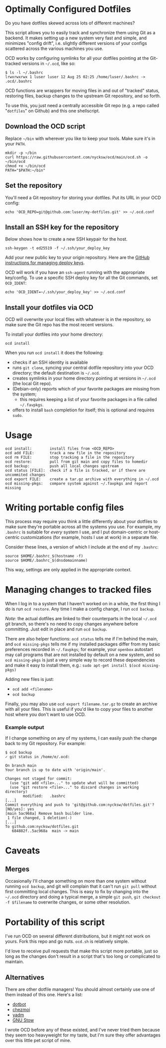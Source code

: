 # Optimally Configured Dotfiles

Do you have dotfiles skewed across lots of different machines?

This script allows you to easily track and synchronize them using Git as a backend. It makes
setting up a new system very fast and simple, and minimizes "config drift", i.e. slightly
different versions of your configs scattered across the various machines you use.

OCD works by configuring symlinks for all your dotfiles pointing at the Git-tracked versions in `~/.ocd`, like so:
```
$ ls -l ~/.bashrc
lrwxrwxrwx 1 luser luser 12 Aug 25 02:25 /home/luser/.bashrc -> .ocd/.bashrc
```

OCD functions are wrappers for moving files in and out of "tracked" status,
restoring files, backup changes to the upstream Git repository, and so forth.

To use this, you just need a centrally accessible Git repo (e.g. a repo called "`dotfiles`"
on Github) and this one shellscript.

## Download the OCD script
Replace `~/bin` with wherever you like to keep your tools. Make sure it's in your `PATH`.
```
mkdir -p ~/bin
curl https://raw.githubusercontent.com/nycksw/ocd/main/ocd.sh -o ~/bin/ocd
chmod +x ~/bin/ocd
PATH="$PATH:~/bin"
```
## Set the repository
You'll need a Git repository for storing your dotfiles. Put its URL in your OCD config:
```
echo 'OCD_REPO=git@github.com:luser/my-dotfiles.git' >> ~/.ocd.conf
```
## Install an SSH key for the repository
Below shows how to create a new SSH keypair for the host.
```
ssh-keygen -t ed25519 -f ~/.ssh/your_deploy_key
```

Add your new public key to your origin repository. Here are the
[GitHub instructions for managing deploy keys](https://docs.github.com/en/authentication/connecting-to-github-with-ssh/managing-deploy-keys).

OCD will work if you have an `ssh-agent` running with the appropriate key/config.
To use a specific SSH deploy key for all the Git commands, set `OCD_IDENT`:
```
echo 'OCD_IDENT=~/.ssh/your_deploy_key' >> ~/.ocd.conf
```

## Install your dotfiles via OCD
OCD will overwrite your local files with whatever is in the repository, so make sure the Git repo
has the most recent versions.

To install your dotfiles into your home directory:
```
ocd install
```
When you run `ocd install` it does the following:

  * checks if an SSH identity is available
  * runs `git clone`, syncing your central dotfile repository into your OCD directory; the default destination is `~/.ocd`.
  * creates symlinks in your home directory pointing at versions in `~/.ocd` (the local Git repo).
  * (Debian-only) reports which of your favorite packages are missing from the system;
    * this requires keeping a list of your favorite packages in a file called `~/.favpkgs`.
  * offers to install `bash` completion for itself; this is optional and requires `sudo`.

# Usage
```
ocd install:        install files from <OCD_REPO>
ocd add FILE:       track a new file in the repository
ocd rm FILE:        stop tracking a file in the repository
ocd restore:        pull from git main and copy files to homedir
ocd backup:         push all local changes upstream
ocd status [FILE]:  check if a file is tracked, or if there are uncommited changes
ocd export FILE:    create a tar.gz archive with everything in ~/.ocd
ocd missing-pkgs:   compare system against ~/.favpkgs and report missing
```

# Writing portable config files

This process may require you think a little differently about your dotfiles to
make sure they're portable across all the systems you use. For example, my
`.bashrc` is suitable for *every* system I use, and I put domain-centric or
host-centric customizations (for example, hosts I use at work) in a separate file.

Consider these lines, a version of which I include at the end of my `.bashrc`:

```
source $HOME/.bashrc_$(hostname -f)
source $HOME/.bashrc_$(dnsdomainname)
```

This way, settings are only applied in the appropriate context.

# Managing changes to tracked files

When I log in to a system that I haven't worked on in a while, the first thing
I do is run `ocd restore`. Any time I make a config change, I run `ocd backup`.

*Note*: the actual dotfiles are linked to their counterparts in the
local `~/.ocd` git branch, so there's no need to copy changes anywhere before
committing. Just edit in place and run `ocd backup`.

There are also helper functions: `ocd status` tells me if I'm behind the
main, and `ocd missing-pkgs` tells me if my installed
packages differ from my basic preferences recorded in `~/.favpkgs`; for
example, your `openbox` autostart may call programs that are not installed
by default on a new system, and so `ocd missing-pkgs` is just a very simple way
to record these dependencies and make it easy to install them, e.g.: `sudo
apt-get install $(ocd missing-pkgs)`

Adding new files is just:
  * `ocd add <filename>`
  * `ocd backup`

Finally, you may also use `ocd export filename.tar.gz` to create an archive
with all your files. This is useful if you'd like to copy your files to
another host where you don't want to use OCD.

### Example output

If I change something on any of my systems, I can easily push the change
back to my Git repository. For example:

```
$ ocd backup
✓ git status in /home/e/.ocd:

On branch main
Your branch is up to date with 'origin/main'.

Changes not staged for commit:
  (use "git add <file>..." to update what will be committed)
  (use "git restore <file>..." to discard changes in working directory)
        modified:   .bashrc
[...]
Commit everything and push to 'git@github.com:nycksw/dotfiles.git'? [NO/yes]: yes
[main 5ac968a] Remove bash builder line.
 1 file changed, 1 deletion(-)
[...]
To github.com:nycksw/dotfiles.git
   684882f..5ac968a  main -> main
```

# Caveats

## Merges
Occasionally I'll change something on more than one system without
running `ocd backup`, and git will complain that it can't run `git pull` without
first committing local changes. This is easy to fix by changing into the `~/.ocd`
directory and doing a typical merge, a simple `git push`, `git checkout -f $filename`
to overwrite changes, or some other resolution.

# Portability of this script

I've run OCD on several different distributions, but it might not work on
yours. Fork this repo and go nuts. `ocd.sh` is relatively simple.

I'd love to receive pull requests that make this script more portable, just so long as
the changes don't result in a script that's too long or complicated to maintain.

## Alternatives

There are other dotfile managers! You should almost certainly use one of them instead of
this one. Here's a list:

* [dotbot](https://github.com/anishathalye/dotbot)
* [chezmoi](https://www.chezmoi.io/why-use-chezmoi/)
* [yadm](https://yadm.io/)
* [GNU Stow](https://www.gnu.org/software/stow/)

 I wrote OCD before any of these existed, and I've never tried them because they seem too
 heavyweight for my taste, but I'm sure they offer advantages over this little pet script
 of mine.

